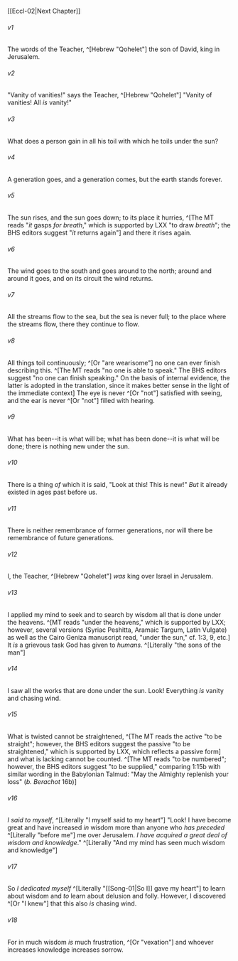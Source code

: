 ﻿---
aliases:
  - Ecclesiastes 1
---

[[Eccl-02|Next Chapter]]

###### v1
The words of the Teacher, ^[Hebrew "Qohelet"] the son of David, king in Jerusalem.

###### v2
"Vanity of vanities!" says the Teacher, ^[Hebrew "Qohelet"]
"Vanity of vanities! All _is_ vanity!"

###### v3
What does a person gain in all his toil
with which he toils under the sun?

###### v4
A generation goes, and a generation comes,
but the earth stands forever.

###### v5
The sun rises, and the sun goes down;
to its place it hurries, ^[The MT reads "_it_ gasps _for breath_," which is supported by LXX "to draw _breath_"; the BHS editors suggest "_it_ returns again"] and there it rises again.

###### v6
The wind goes to the south and goes around to the north;
around and around it goes, and on its circuit the wind returns.

###### v7
All the streams flow to the sea,
but the sea is never full;
to the place where the streams flow,
there they continue to flow.

###### v8
All things toil continuously; ^[Or "are wearisome"]
no one can ever finish describing this. ^[The MT reads "no one is able to speak." The BHS editors suggest "no one can finish speaking." On the basis of internal evidence, the latter is adopted in the translation, since it makes better sense in the light of the immediate context]
The eye is never ^[Or "not"] satisfied with seeing,
and the ear is never ^[Or "not"] filled with hearing.

###### v9
What has been--it is what will be;
what has been done--it is what will be done;
there is nothing new under the sun.

###### v10
There is a thing _of_ which it is said, "Look at this! This is new!"
_But_ it already existed in ages past before us.

###### v11
There is neither remembrance of former generations,
nor will there be remembrance of future generations.

###### v12
I, the Teacher, ^[Hebrew "Qohelet"] _was_ king over Israel in Jerusalem.

###### v13
I applied my mind to seek and to search by wisdom all that is done under the heavens. ^[MT reads "under the heavens," which is supported by LXX; however, several versions (Syriac Peshitta, Aramaic Targum, Latin Vulgate) as well as the Cairo Geniza manuscript read, "under the sun," cf. 1:3, 9, etc.] It _is_ a grievous task God has given to _humans_. ^[Literally "the sons of the man"]

###### v14
I saw all the works that are done under the sun. Look! Everything _is_ vanity and chasing wind.

###### v15
What is twisted cannot be straightened, ^[The MT reads the active "to be straight"; however, the BHS editors suggest the passive "to be straightened," which is supported by LXX, which reflects a passive form]
and what is lacking cannot be counted. ^[The MT reads "to be numbered"; however, the BHS editors suggest "to be supplied," comparing 1:15b with similar wording in the Babylonian Talmud: "May the Almighty replenish your loss" (_b. Berachot_ 16b)]

###### v16
_I said to myself_, ^[Literally "I myself said to my heart"] "Look! I have become great and have increased _in_ wisdom more than anyone who _has preceded_ ^[Literally "before me"] me over Jerusalem. _I have acquired a great deal of wisdom and knowledge_." ^[Literally "And my mind has seen much wisdom and knowledge"]

###### v17
So _I dedicated myself_ ^[Literally "[[Song-01|So I]] gave my heart"] to learn about wisdom and _to_ learn about delusion and folly. However, I discovered ^[Or "I knew"] that this also _is_ chasing wind.

###### v18
For in much wisdom _is_ much frustration, ^[Or "vexation"]
and whoever increases knowledge increases sorrow.